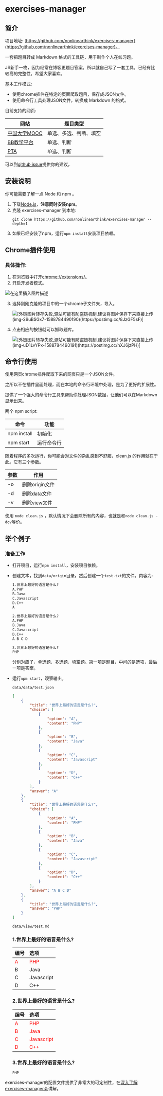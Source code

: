 # exercises-manager
## 简介
项目地址: [https://github.com/nonlinearthink/exercises-manager](https://github.com/nonlinearthink/exercises-manager)。

一套把题目转成 Markdown 格式的工具链，用于制作个人在线习题。

JS新手一枚，因为经常在博客更题目答案，所以就自己写了一套工具，已经有比较高的完整性，希望大家喜欢。

基本工作模式: 

- 使用chrome插件在特定的页面爬取题目，保存成JSON文件。
- 使用命令行工具处理JSON文件，转换成 Markdown 的格式。

目前支持的网页:

|网站|题目类型|
|-|-|
|[中国大学MOOC](https://icourse163.org)|单选、多选、判断、填空|
|[BB教学平台](https://bb.zucc.edu.cn/)|单选、判断|
|[PTA](https://pintia.cn)|单选、判断|

可以到[github issue](https://github.com/nonlinearthink/exercises-manager/issues)提供你的建议。

## 安装说明

你可能需要了解一点 Node 和 npm 。

1. 下载[Node.js](https://nodejs.org/zh-cn/download/)，**注意同时安装npm**。
2. 克隆 exercises-manager 到本地:
    ```
    git clone https://github.com/nonlinearthink/exercises-manager --depth=1
    ```
3. 如果已经安装了npm，运行`npm install`安装项目依赖。

## Chrome插件使用

### 具体操作: 
1. 在浏览器中打开[chrome://extensions/](chrome://extensions/)。
2. 开启开发者模式。

![在这里插入图片描述](https://img-blog.csdnimg.cn/20200507010226219.png?x-oss-process=image/watermark,type_ZmFuZ3poZW5naGVpdGk,shadow_10,text_aHR0cHM6Ly9ibG9nLmNzZG4ubmV0L3FxXzMzMzg0NDAy,size_16,color_FFFFFF,t_70)


3. 选择刚刚克隆的项目中的一个chrome子文件夹，导入。

    ![\[外链图片转存失败,源站可能有防盗链机制,建议将图片保存下来直接上传(img-29uBSGx7-1588784490190)(https://postimg.cc/8JzGF5sF)\]](https://img-blog.csdnimg.cn/20200507010242784.png?x-oss-process=image/watermark,type_ZmFuZ3poZW5naGVpdGk,shadow_10,text_aHR0cHM6Ly9ibG9nLmNzZG4ubmV0L3FxXzMzMzg0NDAy,size_16,color_FFFFFF,t_70)


4. 点击相应的按钮就可以抓取题库。

    ![\[外链图片转存失败,源站可能有防盗链机制,建议将图片保存下来直接上传(img-uD1LvYPx-1588784490191)(https://postimg.cc/nXJ6jzPH)\]](https://img-blog.csdnimg.cn/20200507010302305.png?x-oss-process=image/watermark,type_ZmFuZ3poZW5naGVpdGk,shadow_10,text_aHR0cHM6Ly9ibG9nLmNzZG4ubmV0L3FxXzMzMzg0NDAy,size_16,color_FFFFFF,t_70)

## 命令行使用

使用网页chrome插件爬取下来的网页只是一个JSON文件。

之所以不在插件里面处理，而在本地的命令行环境中处理，是为了更好的扩展性。

提供了一个强大的命令行工具来帮助你处理JSON数据，让他们可以在Markdown显示出来。

两个 npm script: 

|命令|功能|
|-|-|
|npm install|初始化|
|npm start|运行命令行|

随着程序的多次运行，你可能会对文件的杂乱感到不舒服，clean.js 的作用就在于此。它有三个参数。

|参数|作用|
|-|-|
|-o|删除origin文件|
|-d|删除data文件|
|-v|删除view文件|

使用 `node clean.js` ，默认情况下会删除所有的内容，也就是和`node clean.js -dov`等价。

## 举个例子
### 准备工作
- 打开项目，运行`npm install`，安装项目依赖。
- 创建文本，找到`data/origin`目录，然后创建一个`test.txt`的文件。内容为:
	```txt
	1.世界上最好的语言是什么?
	A.PHP
	B.Java
	C.Javascript
	D.C++
	A
	
	2.世界上最好的语言是什么?
	A.PHP
	B.Java
	C.Javascript
	D.C++
	A B C D

	3.世界上最好的语言是什么?
	PHP
	```
    分别对应了，单选题、多选题、填空题。第一项是题目，中间的是选项，最后一项是答案。

- 运行`npm start`，观察输出。

    `data/data/test.json`

    ```json
    [
    	{
    		"title": "世界上最好的语言是什么?",
    		"choice": [
    			{
    				"option": "A",
    				"content": "PHP"
    			},
    			{
    				"option": "B",
    				"content": "Java"
    			},
    			{
    				"option": "C",
    				"content": "Javascript"
    			},
    			{
    				"option": "D",
    				"content": "C++"
    			}
    		],
    		"answer": "A"
    	},
    	{
    		"title": "世界上最好的语言是什么?",
    		"choice": [
    			{
    				"option": "A",
    				"content": "PHP"
    			},
    			{
    				"option": "B",
    				"content": "Java"
    			},
    			{
    				"option": "C",
    				"content": "Javascript"
    			},
    			{
    				"option": "D",
    				"content": "C++"
    			}
    		],
    		"answer": "A B C D"
    	},
    	{
    		"title": "世界上最好的语言是什么?",
    		"answer": "PHP"
    	}
    ]
    ```

    `data/view/test.md`

    ### 1.世界上最好的语言是什么?
    |编号|选项|
    |:-|:-|
    |<font color="red">A</font>|<font color="red">PHP</font>|
    |B|Java|
    |C|Javascript|
    |D|C++|
    
    ### 2.世界上最好的语言是什么?
    |编号|选项|
    |:-|:-|
    |<font color="red">A</font>|<font color="red">PHP</font>|
    |<font color="red">B</font>|<font color="red">Java</font>|
    |<font color="red">C</font>|<font color="red">Javascript</font>|
    |<font color="red">D</font>|<font color="red">C++</font>|
    
    ### 3.世界上最好的语言是什么?
    ```
    PHP
    ```

exercises-manager的配置文件提供了非常大的可定制性，在[深入了解exercises-manager](https://nonlinearthink.github.io/2020/04/12/exercises-manager/)会讲解。
